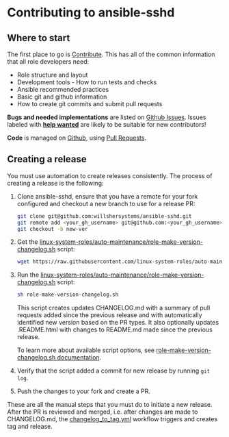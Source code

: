 # Contributing to ansible-sshd

## Where to start

The first place to go is [Contribute](https://linux-system-roles.github.io/contribute.html).
This has all of the common information that all role developers need:

* Role structure and layout
* Development tools - How to run tests and checks
* Ansible recommended practices
* Basic git and github information
* How to create git commits and submit pull requests

**Bugs and needed implementations** are listed on
[Github Issues](https://github.com/willshersystems/ansible-sshd/issues).
Issues labeled with
[**help wanted**](https://github.com/willshersystems/ansible-sshd/issues?q=is%3Aissue+is%3Aopen+label%3A%22help+wanted%22)
are likely to be suitable for new contributors!

**Code** is managed on [Github](https://github.com/willshersystems/ansible-sshd), using
[Pull Requests](https://help.github.com/en/github/collaborating-with-issues-and-pull-requests/about-pull-requests).

## Creating a release

You must use automation to create releases consistently. The process of creating a release is the following:

1. Clone ansible-sshd, ensure that you have a remote for your fork configured and checkout a new branch to use for a release PR:

    ```bash
    git clone git@github.com:willshersystems/ansible-sshd.git
    git remote add <your_gh_username> git@github.com:<your_gh_username>/ansible-sshd.git
    git checkout -b new-ver
    ```

2. Get the [linux-system-roles/auto-maintenance/role-make-version-changelog.sh](https://github.com/linux-system-roles/auto-maintenance/blob/main/role-make-version-changelog.sh) script:

    ```bash
    wget https://raw.githubusercontent.com/linux-system-roles/auto-maintenance/main/role-make-version-changelog.sh
    ```

3. Run the [linux-system-roles/auto-maintenance/role-make-version-changelog.sh](https://github.com/linux-system-roles/auto-maintenance/blob/main/role-make-version-changelog.sh) script:

    ```bash
    sh role-make-version-changelog.sh
    ```

    This script creates updates CHANGELOG.md with a summary of pull requests added since the previous release and with automatically identified new version based on the PR types.
    It also optionally updates .README.html with changes to README.md made since the previous release.

    To learn more about available script options, see [role-make-version-changelog.sh documentation](https://github.com/linux-system-roles/auto-maintenance#role-make-version-changelogsh).

4. Verify that the script added a commit for new release by running `git log`.

5. Push the changes to your fork and create a PR.

These are all the manual steps that you must do to initiate a new release.
After the PR is reviewed and merged, i.e. after changes are made to CHANGELOG.md, the [changelog_to_tag.yml](https://github.com/willshersystems/ansible-sshd/blob/main/.github/workflows/changelog_to_tag.yml) workflow triggers and creates tag and release.
